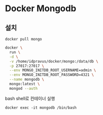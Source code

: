 # Docker Mongodb

## 설치

`docker pull mongo`

```sh
docker \
  run \
  -d \
  -v /home/idpravus/docker/mongo:/data/db \
  -p 27017:27017 \
  --env MONGO_INITDB_ROOT_USERNAME=admin \
  --env MONGO_INITDB_ROOT_PASSWORD=4321 \
  --name mongodb \
  mongo:latest \
  mongod --auth
```

bash shell로 컨테이너 실행

`docker exec -it mongodb /bin/bash`
